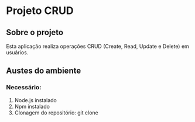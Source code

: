 # Projeto CRUD
## Sobre o projeto
<p>Esta aplicação  realiza operações CRUD (Create, Read, Update e Delete) em usuários.</p>

## Austes do ambiente
### Necessário:
  1. Node.js instalado
  2. Npm instalado
  3. Clonagem do repositório: git clone 
